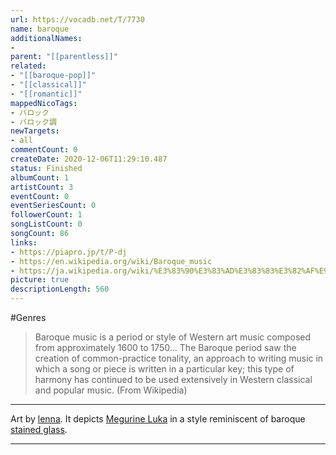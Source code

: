 ```yaml
---
url: https://vocadb.net/T/7730
name: baroque
additionalNames: 
- 
parent: "[[parentless]]"
related:
- "[[baroque-pop]]"
- "[[classical]]"
- "[[romantic]]"
mappedNicoTags:
- バロック
- バロック調
newTargets:
- all
commentCount: 0
createDate: 2020-12-06T11:29:10.487
status: Finished
albumCount: 1
artistCount: 3
eventCount: 0
eventSeriesCount: 0
followerCount: 1
songListCount: 0
songCount: 86
links: 
- https://piapro.jp/t/P-dj
- https://en.wikipedia.org/wiki/Baroque_music
- https://ja.wikipedia.org/wiki/%E3%83%90%E3%83%AD%E3%83%83%E3%82%AF%E9%9F%B3%E6%A5%BD
picture: true
descriptionLength: 560
---
```


#Genres

>Baroque music is a period or style of Western art music composed from approximately 1600 to 1750... The Baroque period saw the creation of common-practice tonality, an approach to writing music in which a song or piece is written in a particular key; this type of harmony has continued to be used extensively in Western classical and popular music. (From Wikipedia)

---
Art by [lenna](https://vocadb.net/Ar/40827). It depicts [Megurine Luka](https://vocadb.net/Ar/2) in a style reminiscent of baroque [stained glass](https://vocadb.net/T/8904/stained-glass).

---

